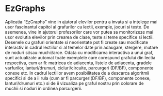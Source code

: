 # EzGraphs
Aplicatia “EzGraphs” vine in ajutorul elevilor pentru a invata si a intelege mai usor fascinantul capitol al grafurilor cu lectii, exemple, jocuri si teste. De asemenea, vine in ajutorul profesorilor care vor putea sa monitorizeze mai usor evolutia elevilor prin crearea de clase, teste si teme specifice si lectii. Desenele cu grafuri orientate si neorientate pot fi create sau modificate interactiv in cadrul lectiilor si al temelor date prin adaugare, stergere, mutare de noduri si/sau muchii/arce. Odata cu modificarea interactiva a unui graf, sunt actualizate automat toate exemplele care corespund grafului din lectia respectiva, cum ar fi: matricea de adiacenta, listele de adiacenta, gradele varfurilor, lanturi/drumuri, cicluri/circuite, parcurgeri (DF/BF), componente conexe etc. In cadrul lectiilor avem posibilitatea de a descarca algoritmii specifici si de a ii rula (cum ar fi parcurgeri(DF/BF), componente conexe, lanturi/drumuri etc.) si de ii vizualiza pe graful nostru prin colorare de muchii si noduri in ordinea parcurgerii.
